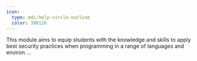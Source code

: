 ```yaml
---
icon:
  type: mdi:help-circle-outline
  color: 398126
---
```


This module aims to equip students with the knowledge and skills to apply best security practices when programming in a range of languages and environ ... 
